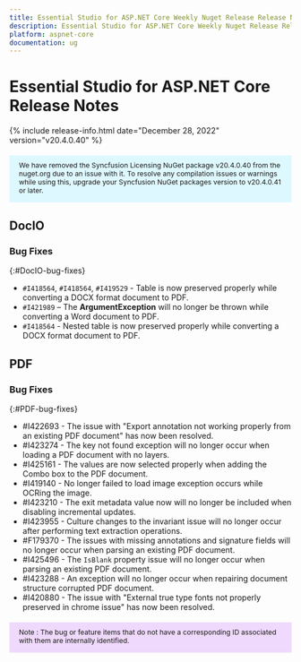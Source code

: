```yaml
---
title: Essential Studio for ASP.NET Core Weekly Nuget Release Release Notes  
description: Essential Studio for ASP.NET Core Weekly Nuget Release Release Notes  
platform: aspnet-core
documentation: ug
---
```


# Essential Studio for ASP.NET Core  Release Notes  

{% include release-info.html date="December 28, 2022"  version="v20.4.0.40" %} 

<style>
#license {
    font-size: .88em!important;
margin-top: 1.5em;     margin-bottom: 1.5em;
    background-color: #def8ff;
    padding: 10px 17px 14px;
}
</style>

<div id="license">
We have removed the Syncfusion Licensing NuGet package v20.4.0.40 from the nuget.org due to an issue with it. To resolve any compilation issues or warnings while using this, upgrade your Syncfusion NuGet packages version to v20.4.0.41 or later.
</div>

## DocIO

### Bug Fixes
{:#DocIO-bug-fixes}

- `#I418564`, `#I418564`, `#I419529` - Table is now preserved properly while converting a DOCX format document to PDF.
- `#I421989` – The **ArgumentException** will no longer be thrown while converting a Word document to PDF.
- `#I418564` - Nested table is now preserved properly while converting a DOCX format document to PDF.

## PDF

### Bug Fixes
{:#PDF-bug-fixes}

* \#I422693 -	The issue with "Export annotation not working properly from an existing PDF document" has now been resolved.
* \#I423274 - 	The key not found exception will no longer occur when loading a PDF document with no layers.
* \#I425161 - 	The values are now selected properly when adding the Combo box to the PDF document.
* \#I419140 - 	No longer failed to load image exception occurs while OCRing the image.
* \#I423210 - 	The exit metadata value now will no longer be included when disabling incremental updates.
* \#I423955 - 	Culture changes to the invariant issue will no longer occur after performing text extraction operations.
* \#F179370 - 	The issues with missing annotations and signature fields will no longer occur when parsing an existing PDF document.
* \#I425496 - 	The `IsBlank` property issue will no longer occur when parsing an existing PDF document.
* \#I423288 - 	An exception will no longer occur when repairing document structure corrupted PDF document.
* \#I420880 - 	The issue with "External true type fonts not properly preserved in chrome issue" has now been resolved.


<style>
#note {
    font-size: .88em!important;
margin-top: 1.5em;     margin-bottom: 1.5em;
    background-color: #efd9fd;
    padding: 10px 17px 14px;
}
</style>
<div id="note">
Note : The bug or feature items that do not have a corresponding ID associated with them are internally identified.
</div>